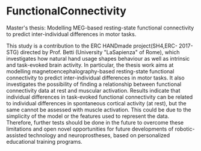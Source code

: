 # FunctionalConnectivity
Master's thesis: Modelling MEG-based resting-state functional connectivity to predict inter-individual differences in motor tasks.

This study is a contribution to the ERC HANDmade project(SH4,ERC-
2017-STG) directed by Prof. Betti (University "LaSapienza" of Rome),
which investigates how natural hand usage shapes behaviour as well as 
intrinsic and task-evoked brain activity. In particular, the thesis work
aims at modelling magnetoencephalography-based resting-state functional 
connectivity to predict inter-individual differences in motor tasks.
It also investigates the possibility of finding a relationship between 
functional connectivity data at rest and muscular activation.
Results indicate that individual differences in task-evoked functional
connectivity can be related to individual differences in spontaneous 
cortical activity (at rest), but the same cannot be assessed
with muscle activation. This could be due to the simplicity of the model or
the features used to represent the data. Therefore, further tests should be
done in the future to overcome these limitations and open novel opportunities
for future developments of robotic-assisted technology and neuroprostheses,
based on personalized educational training programs.
